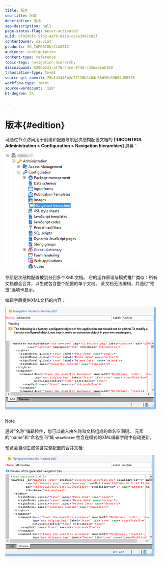 ```yaml
---
title: 版本
seo-title: 版本
description: 版本
seo-description: null
page-status-flag: never-activated
uuid: df9298fc-5f62-4afb-8118-ca7e3987e81f
contentOwner: sauviat
products: SG_CAMPAIGN/CLASSIC
audience: configuration
content-type: reference
topic-tags: navigation-hierarchy
discoiquuid: 820be231-af76-44ce-8f4d-cd5eae1eb169
translation-type: tm+mt
source-git-commit: 70b143445b2e77128b9404e35d96b39694d55335
workflow-type: tm+mt
source-wordcount: '120'
ht-degree: 3%

---
```



# 版本{#edition}

可通过节点访问用于创建和配置导航层次结构配置文档的 **[!UICONTROL Administration > Configuration > Navigation hierarchies]** 屏幕：

![](assets/d_ncs_integration_navigation_arbo.png)

导航层次结构配置被划分到多个XML文档。 它的运作原理与模式推广类似：所有文档都会合并，以生成包含整个配置的单个文档。 此文档无法编辑，并通过“预览”选项卡显示。

编辑字段提供XML文档的内容：

![](assets/d_ncs_integration_navigation_edit.png)

>[!NOTE]
>
>通过“名称”编辑控件，您可以输入由名称和文档组成的命名空间键。 元素的“name”和“命名空间”属 **`<navtree>`** 性会在模式的XML编辑字段中自动更新。

预览会自动生成包含完整配置的合并文档:

![](assets/d_ncs_integration_navigation_preview.png)

